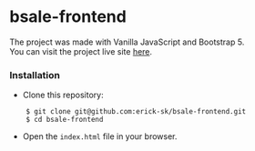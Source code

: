 # bsale-frontend

The project was made with Vanilla JavaScript and Bootstrap 5.<br/>
You can visit the project live site [here](https://bsale-frontend-erick-sk.netlify.app/).

### Installation

- Clone this repository:

```shell
    $ git clone git@github.com:erick-sk/bsale-frontend.git
    $ cd bsale-frontend
```

- Open the `index.html` file in your browser.
